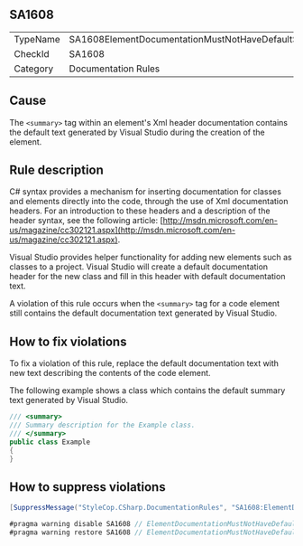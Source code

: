 ﻿## SA1608

<table>
<tr>
  <td>TypeName</td>
  <td>SA1608ElementDocumentationMustNotHaveDefaultSummary</td>
</tr>
<tr>
  <td>CheckId</td>
  <td>SA1608</td>
</tr>
<tr>
  <td>Category</td>
  <td>Documentation Rules</td>
</tr>
</table>

## Cause

The `<summary>` tag within an element's Xml header documentation contains the default text generated by Visual Studio during the creation of the element.

## Rule description

C# syntax provides a mechanism for inserting documentation for classes and elements directly into the code, through the use of Xml documentation headers. For an introduction to these headers and a description of the header syntax, see the following article: [http://msdn.microsoft.com/en-us/magazine/cc302121.aspx](http://msdn.microsoft.com/en-us/magazine/cc302121.aspx).

Visual Studio provides helper functionality for adding new elements such as classes to a project. Visual Studio will create a default documentation header for the new class and fill in this header with default documentation text.

A violation of this rule occurs when the `<summary>` tag for a code element still contains the default documentation text generated by Visual Studio.

## How to fix violations

To fix a violation of this rule, replace the default documentation text with new text describing the contents of the code element.

The following example shows a class which contains the default summary text generated by Visual Studio.

```csharp
/// <summary>
/// Summary description for the Example class.
/// </summary>
public class Example
{
}
```

## How to suppress violations

```csharp
[SuppressMessage("StyleCop.CSharp.DocumentationRules", "SA1608:ElementDocumentationMustNotHaveDefaultSummary", Justification = "Reviewed.")]
```

```csharp
#pragma warning disable SA1608 // ElementDocumentationMustNotHaveDefaultSummary
#pragma warning restore SA1608 // ElementDocumentationMustNotHaveDefaultSummary
```
